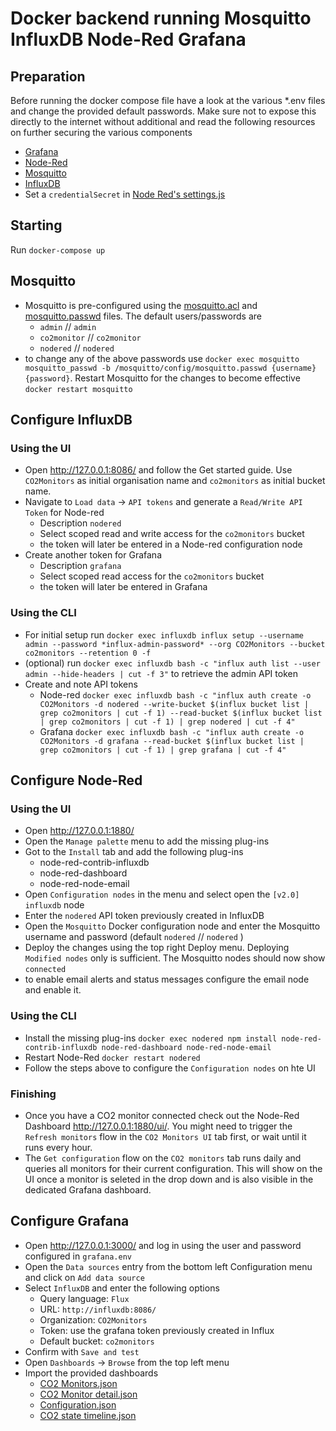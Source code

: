 # Docker backend running Mosquitto InfluxDB Node-Red Grafana

## Preparation

Before running the docker compose file have a look at the various \*.env files and change the provided default passwords.
Make sure not to expose this directly to the internet without additional and read the following resources on further securing the various components

- [Grafana](https://grafana.com/docs/grafana/next/setup-grafana/configure-security/)
- [Node-Red](https://nodered.org/docs/user-guide/runtime/securing-node-red)
- [Mosquitto](https://mosquitto.org/documentation/)
- [InfluxDB](https://hub.docker.com/_/influxdb)
- Set a `credentialSecret` in [Node Red's settings.js](./nodered/settings.js)

## Starting

Run `docker-compose up`

## Mosquitto

- Mosquitto is pre-configured using the [mosquitto.acl](./mosquitto/config/mosquitto.acl) and [mosquitto.passwd](./mosquitto/config/mosquitto.passwd) files. The default users/passwords are
  - `admin` // `admin`
  - `co2monitor` // `co2monitor`
  - `nodered` // `nodered`
- to change any of the above passwords use `docker exec mosquitto mosquitto_passwd -b /mosquitto/config/mosquitto.passwd {username} {password}`. Restart Mosquitto for the changes to become effective `docker restart mosquitto`

## Configure InfluxDB

### Using the UI

- Open http://127.0.0.1:8086/ and follow the Get started guide. Use `CO2Monitors` as initial organisation name and `co2monitors` as initial bucket name.
- Navigate to `Load data` -> `API tokens` and generate a `Read/Write API Token` for Node-red
  - Description `nodered`
  - Select scoped read and write access for the `co2monitors` bucket
  - the token will later be entered in a Node-red configuration node
- Create another token for Grafana
  - Description `grafana`
  - Select scoped read access for the `co2monitors` bucket
  - the token will later be entered in Grafana

### Using the CLI

- For initial setup run `docker exec influxdb influx setup --username admin --password *influx-admin-password* --org CO2Monitors --bucket co2monitors --retention 0 -f`
- (optional) run `docker exec influxdb bash -c "influx auth list --user admin --hide-headers | cut -f 3"` to retrieve the admin API token
- Create and note API tokens
  - Node-red `docker exec influxdb bash -c "influx auth create -o CO2Monitors -d nodered --write-bucket $(influx bucket list | grep co2monitors | cut -f 1) --read-bucket $(influx bucket list | grep co2monitors | cut -f 1) | grep nodered | cut -f 4"`
  - Grafana `docker exec influxdb bash -c "influx auth create -o CO2Monitors -d grafana --read-bucket $(influx bucket list | grep co2monitors | cut -f 1) | grep grafana | cut -f 4"`

## Configure Node-Red

### Using the UI

- Open http://127.0.0.1:1880/
- Open the `Manage palette` menu to add the missing plug-ins
- Got to the `Install` tab and add the following plug-ins
  - node-red-contrib-influxdb
  - node-red-dashboard
  - node-red-node-email
- Open `Configuration nodes` in the menu and select open the `[v2.0] influxdb` node
- Enter the `nodered` API token previously created in InfluxDB
- Open the `Mosquitto` Docker configuration node and enter the Mosquitto username and password (default `nodered` // `nodered` )
- Deploy the changes using the top right Deploy menu. Deploying `Modified nodes` only is sufficient. The Mosquitto nodes should now show `connected`
- to enable email alerts and status messages configure the email node and enable it.

### Using the CLI

- Install the missing plug-ins `docker exec nodered npm install node-red-contrib-influxdb node-red-dashboard node-red-node-email`
- Restart Node-Red `docker restart nodered`
- Follow the steps above to configure the `Configuration nodes` on hte UI

### Finishing

- Once you have a CO2 monitor connected check out the Node-Red Dashboard http://127.0.0.1:1880/ui/. You might need to trigger the `Refresh monitors` flow in the `CO2 Monitors UI` tab first, or wait until it runs every hour.
- The `Get configuration` flow on the `CO2 monitors` tab runs daily and queries all monitors for their current configuration. This will show on the UI once a monitor is seleted in the drop down and is also visible in the dedicated Grafana dashboard.

## Configure Grafana

- Open http://127.0.0.1:3000/ and log in using the user and password configured in `grafana.env`
- Open the `Data sources` entry from the bottom left Configuration menu and click on `Add data source`
- Select `InfluxDB` and enter the following options
  - Query language: `Flux`
  - URL: `http://influxdb:8086/`
  - Organization: `CO2Monitors`
  - Token: use the grafana token previously created in Influx
  - Default bucket: `co2monitors`
- Confirm with `Save and test`
- Open `Dashboards` -> `Browse` from the top left menu
- Import the provided dashboards
  - [CO2 Monitors.json](./grafana/CO2%20Monitors.json)
  - [CO2 Monitor detail.json](./grafana/CO2%20Monitor%20detail.json)
  - [Configuration.json](./grafana/Configuration.json)
  - [CO2 state timeline.json](./grafana/CO2%20state%20timeline.json)

